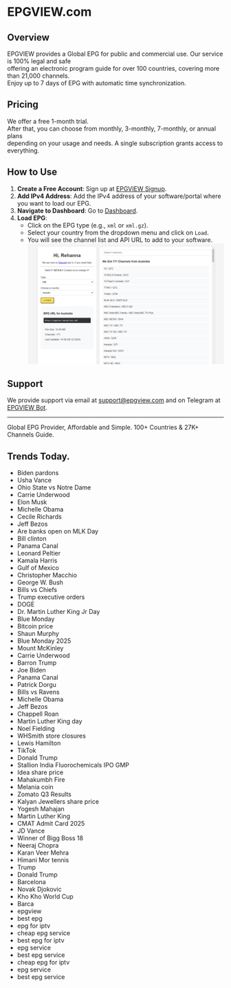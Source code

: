 # EPGVIEW.com



## Overview
EPGVIEW provides a Global EPG for public and commercial use. Our service is 100% legal and safe\
offering an electronic program guide for over 100 countries, covering more than 21,000 channels.\
Enjoy up to 7 days of EPG with automatic time synchronization.

## Pricing
We offer a free 1-month trial. \
After that, you can choose from monthly, 3-monthly, 7-monthly, or annual plans \
depending on your usage and needs. A single subscription grants access to everything.

## How to Use
1. **Create a Free Account**: Sign up at [EPGVIEW Signup](https://epgview.com/signup.php).
2. **Add IPv4 Address**: Add the IPv4 address of your software/portal where you want to load our EPG.
3. **Navigate to Dashboard**: Go to [Dashboard](https://epgview.com/dashboard.php).
4. **Load EPG**:
   - Click on the EPG type (e.g., `xml` or `xml.gz`).
   - Select your country from the dropdown menu and click on `Load`.
   - You will see the channel list and API URL to add to your software.
![EPGVIEW](img/dashboard.png)
## Support
We provide support via email at [support@epgview.com](mailto:support@epgview.com) and on Telegram at [EPGVIEW Bot](https://t.me/epgview_bot).

---

Global EPG Provider, Affordable and Simple. 100+ Countries & 27K+ Channels Guide.

## Trends Today.

- Biden pardons
- Usha Vance
- Ohio State vs Notre Dame
- Carrie Underwood
- Elon Musk
- Michelle Obama
- Cecile Richards
- Jeff Bezos
- Are banks open on MLK Day
- Bill clinton
- Panama Canal
- Leonard Peltier
- Kamala Harris
- Gulf of Mexico
- Christopher Macchio
- George W. Bush
- Bills vs Chiefs
- Trump executive orders
- DOGE
- Dr. Martin Luther King Jr Day
- Blue Monday
- Bitcoin price
- Shaun Murphy
- Blue Monday 2025
- Mount McKinley
- Carrie Underwood
- Barron Trump
- Joe Biden
- Panama Canal
- Patrick Dorgu
- Bills vs Ravens
- Michelle Obama
- Jeff Bezos
- Chappell Roan
- Martin Luther King day
- Noel Fielding
- WHSmith store closures
- Lewis Hamilton
- TikTok
- Donald Trump
- Stallion India Fluorochemicals IPO GMP
- Idea share price
- Mahakumbh Fire
- Melania coin
- Zomato Q3 Results
- Kalyan Jewellers share price
- Yogesh Mahajan
- Martin Luther King
- CMAT Admit Card 2025
- JD Vance
- Winner of Bigg Boss 18
- Neeraj Chopra
- Karan Veer Mehra
- Himani Mor tennis
- Trump
- Donald Trump
- Barcelona
- Novak Djokovic
- Kho Kho World Cup
- Barca
- epgview
- best epg
- epg for iptv
- cheap epg service
- best epg for iptv
- epg service
- best epg service
- cheap epg for iptv
- epg service
- best epg service

